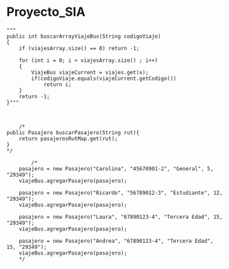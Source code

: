 # Proyecto_SIA
    """
    public int buscarArrayViajeBus(String codigoViaje)
    {
        if (viajesArray.size() == 0) return -1;
        
        for (int i = 0; i < viajesArray.size() ; i++)
        {
            ViajeBus viajeCurrent = viajes.get(x);
            if(codigoViaje.equals(viajeCurrent.getCodigo())
                return i;
        }
        return -1;
    }"""



        /*
    public Pasajero buscarPasajero(String rut){
        return pasajerosRutMap.get(rut);
    }
    */

            /*
        pasajero = new Pasajero("Carolina", "45678901-2", "General", 5, "29349");
        viajeBus.agregarPasajero(pasajero);
        
        pasajero = new Pasajero("Ricardo", "56789012-3", "Estudiante", 12, "29349");
        viajeBus.agregarPasajero(pasajero);
        
        pasajero = new Pasajero("Laura", "67890123-4", "Tercera Edad", 15, "29349");
        viajeBus.agregarPasajero(pasajero);
        
        pasajero = new Pasajero("Andrea", "67890123-4", "Tercera Edad", 15, "29349");
        viajeBus.agregarPasajero(pasajero);
        */